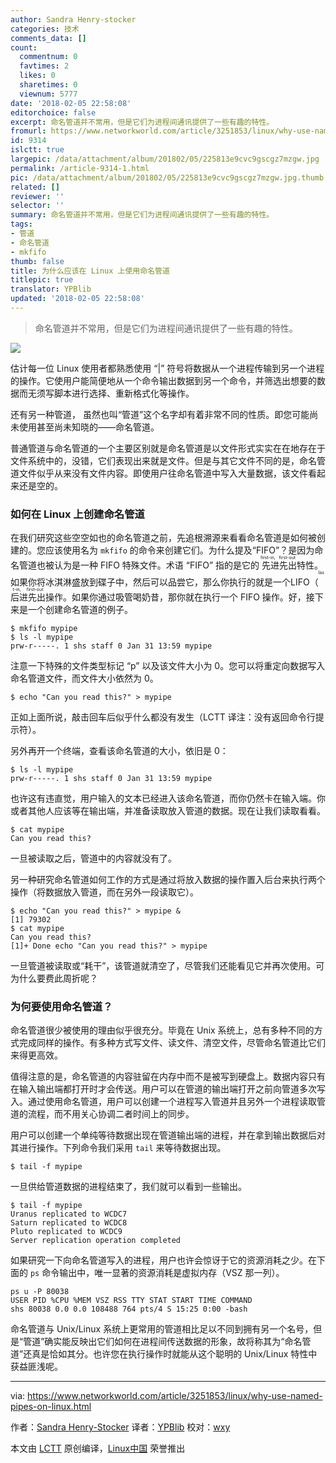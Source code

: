 ```yaml
---
author: Sandra Henry-stocker
categories: 技术
comments_data: []
count:
  commentnum: 0
  favtimes: 2
  likes: 0
  sharetimes: 0
  viewnum: 5777
date: '2018-02-05 22:58:08'
editorchoice: false
excerpt: 命名管道并不常用，但是它们为进程间通讯提供了一些有趣的特性。
fromurl: https://www.networkworld.com/article/3251853/linux/why-use-named-pipes-on-linux.html
id: 9314
islctt: true
largepic: /data/attachment/album/201802/05/225813e9cvc9gscgz7mzgw.jpg
permalink: /article-9314-1.html
pic: /data/attachment/album/201802/05/225813e9cvc9gscgz7mzgw.jpg.thumb.jpg
related: []
reviewer: ''
selector: ''
summary: 命名管道并不常用，但是它们为进程间通讯提供了一些有趣的特性。
tags:
- 管道
- 命名管道
- mkfifo
thumb: false
title: 为什么应该在 Linux 上使用命名管道
titlepic: true
translator: YPBlib
updated: '2018-02-05 22:58:08'
---
```



> 
> 命名管道并不常用，但是它们为进程间通讯提供了一些有趣的特性。
> 
> 
> 


![](/data/attachment/album/201802/05/225813e9cvc9gscgz7mzgw.jpg)


估计每一位 Linux 使用者都熟悉使用 “|” 符号将数据从一个进程传输到另一个进程的操作。它使用户能简便地从一个命令输出数据到另一个命令，并筛选出想要的数据而无须写脚本进行选择、重新格式化等操作。


还有另一种管道， 虽然也叫“管道”这个名字却有着非常不同的性质。即您可能尚未使用甚至尚未知晓的——命名管道。


普通管道与命名管道的一个主要区别就是命名管道是以文件形式实实在在地存在于文件系统中的，没错，它们表现出来就是文件。但是与其它文件不同的是，命名管道文件似乎从来没有文件内容。即使用户往命名管道中写入大量数据，该文件看起来还是空的。


### 如何在 Linux 上创建命名管道


在我们研究这些空空如也的命名管道之前，先追根溯源来看看命名管道是如何被创建的。您应该使用名为 `mkfifo` 的命令来创建它们。为什么提及“FIFO”？是因为命名管道也被认为是一种 FIFO 特殊文件。术语 “FIFO” 指的是它的<ruby> 先进先出 <rt>  first-in, first-out </rt></ruby>特性。如果你将冰淇淋盛放到碟子中，然后可以品尝它，那么你执行的就是一个LIFO（<ruby> 后进先出 <rt>  last-in, first-out </rt></ruby>操作。如果你通过吸管喝奶昔，那你就在执行一个 FIFO 操作。好，接下来是一个创建命名管道的例子。



```
$ mkfifo mypipe
$ ls -l mypipe
prw-r-----. 1 shs staff 0 Jan 31 13:59 mypipe

```

注意一下特殊的文件类型标记 “p” 以及该文件大小为 0。您可以将重定向数据写入命名管道文件，而文件大小依然为 0。



```
$ echo "Can you read this?" > mypipe

```

正如上面所说，敲击回车后似乎什么都没有发生（LCTT 译注：没有返回命令行提示符）。


另外再开一个终端，查看该命名管道的大小，依旧是 0：



```
$ ls -l mypipe
prw-r-----. 1 shs staff 0 Jan 31 13:59 mypipe

```

也许这有违直觉，用户输入的文本已经进入该命名管道，而你仍然卡在输入端。你或者其他人应该等在输出端，并准备读取放入管道的数据。现在让我们读取看看。



```
$ cat mypipe
Can you read this?

```

一旦被读取之后，管道中的内容就没有了。


另一种研究命名管道如何工作的方式是通过将放入数据的操作置入后台来执行两个操作（将数据放入管道，而在另外一段读取它）。



```
$ echo "Can you read this?" > mypipe &
[1] 79302
$ cat mypipe
Can you read this?
[1]+ Done echo "Can you read this?" > mypipe

```

一旦管道被读取或“耗干”，该管道就清空了，尽管我们还能看见它并再次使用。可为什么要费此周折呢？


### 为何要使用命名管道？


命名管道很少被使用的理由似乎很充分。毕竟在 Unix 系统上，总有多种不同的方式完成同样的操作。有多种方式写文件、读文件、清空文件，尽管命名管道比它们来得更高效。


值得注意的是，命名管道的内容驻留在内存中而不是被写到硬盘上。数据内容只有在输入输出端都打开时才会传送。用户可以在管道的输出端打开之前向管道多次写入。通过使用命名管道，用户可以创建一个进程写入管道并且另外一个进程读取管道的流程，而不用关心协调二者时间上的同步。


用户可以创建一个单纯等待数据出现在管道输出端的进程，并在拿到输出数据后对其进行操作。下列命令我们采用 `tail` 来等待数据出现。



```
$ tail -f mypipe

```

一旦供给管道数据的进程结束了，我们就可以看到一些输出。



```
$ tail -f mypipe
Uranus replicated to WCDC7
Saturn replicated to WCDC8
Pluto replicated to WCDC9
Server replication operation completed

```

如果研究一下向命名管道写入的进程，用户也许会惊讶于它的资源消耗之少。在下面的 `ps` 命令输出中，唯一显著的资源消耗是虚拟内存（VSZ 那一列）。



```
ps u -P 80038
USER PID %CPU %MEM VSZ RSS TTY STAT START TIME COMMAND
shs 80038 0.0 0.0 108488 764 pts/4 S 15:25 0:00 -bash

```

命名管道与 Unix/Linux 系统上更常用的管道相比足以不同到拥有另一个名号，但是“管道”确实能反映出它们如何在进程间传送数据的形象，故将称其为“命名管道”还真是恰如其分。也许您在执行操作时就能从这个聪明的 Unix/Linux 特性中获益匪浅呢。




---


via: <https://www.networkworld.com/article/3251853/linux/why-use-named-pipes-on-linux.html>


作者：[Sandra Henry-Stocker](https://www.networkworld.com/author/Sandra-Henry_Stocker/) 译者：[YPBlib](https://github.com/YPBlib) 校对：[wxy](https://github.com/wxy)


本文由 [LCTT](https://github.com/LCTT/TranslateProject) 原创编译，[Linux中国](https://linux.cn/) 荣誉推出